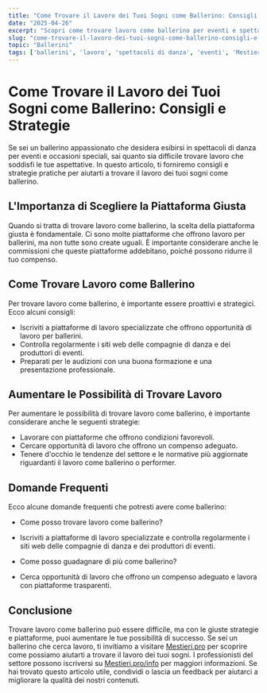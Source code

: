 ```yaml
---
title: "Come Trovare il Lavoro dei Tuoi Sogni come Ballerino: Consigli e Strategie"
date: "2025-04-26"
excerpt: "Scopri come trovare lavoro come ballerino per eventi e spettacoli di danza. Impara a scegliere la piattaforma giusta e a guadagnare di più con Mestieri.pro."
slug: "come-trovare-il-lavoro-dei-tuoi-sogni-come-ballerino-consigli-e-strategie"
topic: "Ballerini"
tags: ['ballerini', 'lavoro', 'spettacoli di danza', 'eventi', 'Mestieri.pro']
---
```

# Come Trovare il Lavoro dei Tuoi Sogni come Ballerino: Consigli e Strategie

Se sei un ballerino appassionato che desidera esibirsi in spettacoli di danza per eventi e occasioni speciali, sai quanto sia difficile trovare lavoro che soddisfi le tue aspettative. In questo articolo, ti forniremo consigli e strategie pratiche per aiutarti a trovare il lavoro dei tuoi sogni come ballerino.

## L'Importanza di Scegliere la Piattaforma Giusta

Quando si tratta di trovare lavoro come ballerino, la scelta della piattaforma giusta è fondamentale. Ci sono molte piattaforme che offrono lavoro per ballerini, ma non tutte sono create uguali. È importante considerare anche le commissioni che queste piattaforme addebitano, poiché possono ridurre il tuo compenso. 

## Come Trovare Lavoro come Ballerino

Per trovare lavoro come ballerino, è importante essere proattivi e strategici. Ecco alcuni consigli:

* Iscriviti a piattaforme di lavoro specializzate che offrono opportunità di lavoro per ballerini.
* Controlla regolarmente i siti web delle compagnie di danza e dei produttori di eventi.
* Preparati per le audizioni con una buona formazione e una presentazione professionale.

## Aumentare le Possibilità di Trovare Lavoro

Per aumentare le possibilità di trovare lavoro come ballerino, è importante considerare anche le seguenti strategie:

* Lavorare con piattaforme che offrono condizioni favorevoli.
* Cercare opportunità di lavoro che offrono un compenso adeguato.
* Tenere d'occhio le tendenze del settore e le normative più aggiornate riguardanti il lavoro come ballerino o performer.

## Domande Frequenti

Ecco alcune domande frequenti che potresti avere come ballerino:

* Come posso trovare lavoro come ballerino?
 + Iscriviti a piattaforme di lavoro specializzate e controlla regolarmente i siti web delle compagnie di danza e dei produttori di eventi.
* Come posso guadagnare di più come ballerino?
 + Cerca opportunità di lavoro che offrono un compenso adeguato e lavora con piattaforme trasparenti.

## Conclusione

Trovare lavoro come ballerino può essere difficile, ma con le giuste strategie e piattaforme, puoi aumentare le tue possibilità di successo. Se sei un ballerino che cerca lavoro, ti invitiamo a visitare [Mestieri.pro](https://mestieri.pro) per scoprire come possiamo aiutarti a trovare il lavoro dei tuoi sogni. I professionisti del settore possono iscriversi su [Mestieri.pro/info](https://mestieri.pro/info) per maggiori informazioni. Se hai trovato questo articolo utile, condividi o lascia un feedback per aiutarci a migliorare la qualità dei nostri contenuti.